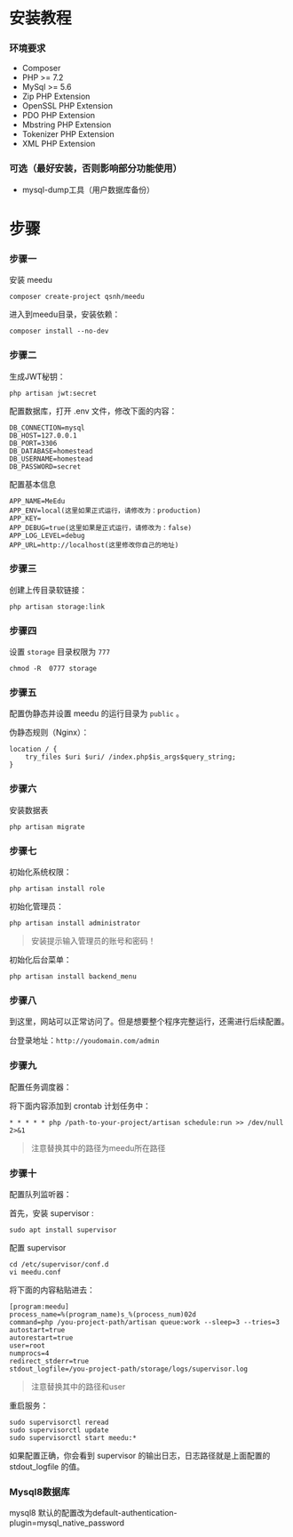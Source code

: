 
# 安装教程

### 环境要求

+ Composer
+ PHP >= 7.2
+ MySql >= 5.6
+ Zip PHP Extension
+ OpenSSL PHP Extension
+ PDO PHP Extension
+ Mbstring PHP Extension
+ Tokenizer PHP Extension
+ XML PHP Extension

### 可选（最好安装，否则影响部分功能使用）

+ mysql-dump工具（用户数据库备份）

# 步骤

### 步骤一

安装 meedu

```
composer create-project qsnh/meedu
```

进入到meedu目录，安装依赖：

```
composer install --no-dev
```

### 步骤二

生成JWT秘钥：

```
php artisan jwt:secret
```

配置数据库，打开 .env 文件，修改下面的内容：

```
DB_CONNECTION=mysql
DB_HOST=127.0.0.1
DB_PORT=3306
DB_DATABASE=homestead
DB_USERNAME=homestead
DB_PASSWORD=secret
```

配置基本信息

```
APP_NAME=MeEdu
APP_ENV=local(这里如果正式运行，请修改为：production)
APP_KEY=
APP_DEBUG=true(这里如果是正式运行，请修改为：false)
APP_LOG_LEVEL=debug
APP_URL=http://localhost(这里修改你自己的地址)
```

### 步骤三

创建上传目录软链接：

```
php artisan storage:link
```

### 步骤四

设置 `storage` 目录权限为 `777`

```
chmod -R  0777 storage
```

### 步骤五

配置伪静态并设置 meedu 的运行目录为 `public` 。

伪静态规则（Nginx）：

```
location / {  
	try_files $uri $uri/ /index.php$is_args$query_string;  
}
```

### 步骤六

安装数据表

```
php artisan migrate
```

### 步骤七

初始化系统权限：

```
php artisan install role
```

初始化管理员：

```
php artisan install administrator
```

> 安装提示输入管理员的账号和密码！

初始化后台菜单：

```
php artisan install backend_menu
```

### 步骤八

到这里，网站可以正常访问了。但是想要整个程序完整运行，还需进行后续配置。

台登录地址：`http://youdomain.com/admin`

### 步骤九

配置任务调度器：

将下面内容添加到 crontab 计划任务中：

```
* * * * * php /path-to-your-project/artisan schedule:run >> /dev/null 2>&1
```

> 注意替换其中的路径为meedu所在路径


### 步骤十

配置队列监听器：

首先，安装 supervisor :

```
sudo apt install supervisor
```

配置 supervisor 

```
cd /etc/supervisor/conf.d
vi meedu.conf
```

将下面的内容粘贴进去：

```
[program:meedu]
process_name=%(program_name)s_%(process_num)02d
command=php /you-project-path/artisan queue:work --sleep=3 --tries=3
autostart=true
autorestart=true
user=root
numprocs=4
redirect_stderr=true
stdout_logfile=/you-project-path/storage/logs/supervisor.log
```

> 注意替换其中的路径和user

重启服务：

```angular2html
sudo supervisorctl reread
sudo supervisorctl update
sudo supervisorctl start meedu:*
```

如果配置正确，你会看到 supervisor 的输出日志，日志路径就是上面配置的 stdout_logfile 的值。

### Mysql8数据库

mysql8 默认的配置改为default-authentication-plugin=mysql_native_password
